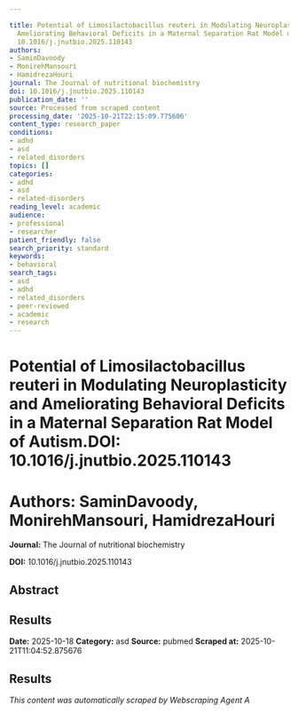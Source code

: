 ```yaml
---

title: Potential of Limosilactobacillus reuteri in Modulating Neuroplasticity and
  Ameliorating Behavioral Deficits in a Maternal Separation Rat Model of Autism.**DOI:**
  10.1016/j.jnutbio.2025.110143
authors:
- SaminDavoody
- MonirehMansouri
- HamidrezaHouri
journal: The Journal of nutritional biochemistry
doi: 10.1016/j.jnutbio.2025.110143
publication_date: ''
source: Processed from scraped content
processing_date: '2025-10-21T22:15:09.775606'
content_type: research_paper
conditions:
- adhd
- asd
- related_disorders
topics: []
categories:
- adhd
- asd
- related-disorders
reading_level: academic
audience:
- professional
- researcher
patient_friendly: false
search_priority: standard
keywords:
- behavioral
search_tags:
- asd
- adhd
- related_disorders
- peer-reviewed
- academic
- research
---
```




# Potential of Limosilactobacillus reuteri in Modulating Neuroplasticity and Ameliorating Behavioral Deficits in a Maternal Separation Rat Model of Autism.**DOI:** 10.1016/j.jnutbio.2025.110143

# **Authors:** SaminDavoody, MonirehMansouri, HamidrezaHouri

**Journal:** The Journal of nutritional biochemistry

**DOI:** 10.1016/j.jnutbio.2025.110143

## Abstract

## Results

**Date:** 2025-10-18
**Category:** asd
**Source:** pubmed
**Scraped at:** 2025-10-21T11:04:52.875676
## Results
*This content was automatically scraped by Webscraping Agent A*